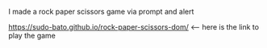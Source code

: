 I made a rock paper scissors game via prompt and alert

https://sudo-bato.github.io/rock-paper-scissors-dom/ <-- here is the link to play the game

